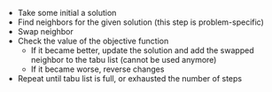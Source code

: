 - Take some initial a solution
- Find neighbors for the given solution (this step is problem-specific)
- Swap neighbor
- Check the value of the objective function
	- If it became better, update the solution and add the swapped neighbor to the tabu list (cannot be used anymore)
	- If it became worse, reverse changes
- Repeat until tabu list is full, or exhausted the number of steps